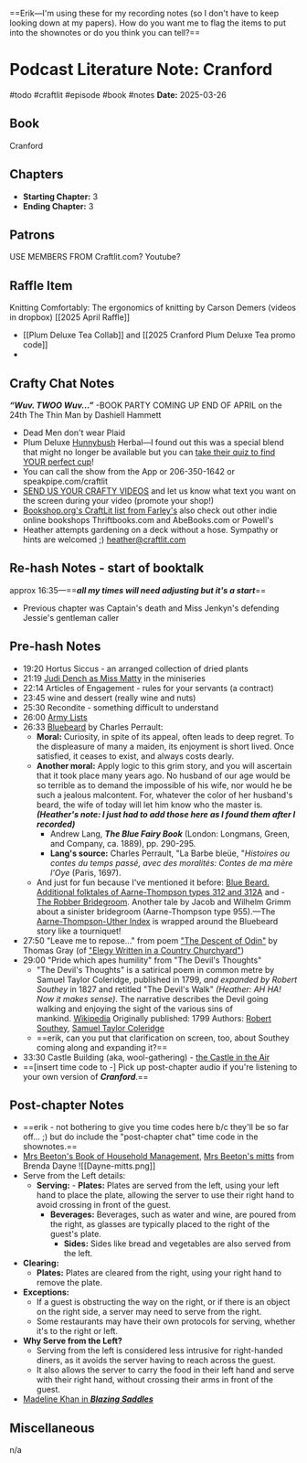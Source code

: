 ==Erik—I'm using these for my recording notes (so I don't have to keep looking down at my papers). How do you want me to flag the items to put into the shownotes or do you think you can tell?==


# Podcast Literature Note: Cranford
#todo #craftlit #episode #book #notes 
**Date:** 2025-03-26

## Book
Cranford 

## Chapters
- **Starting Chapter:** 3
- **Ending Chapter:** 3

## Patrons
USE MEMBERS FROM Craftlit.com? Youtube?

## Raffle Item
Knitting Comfortably: The ergonomics of knitting by Carson Demers (videos in dropbox) [[2025 April Raffle]]
+ [[Plum Deluxe Tea Collab]] and [[2025 Cranford Plum Deluxe Tea promo code]]
+ 

## Crafty Chat Notes
***“Wuv. TWOO Wuv...”***
-BOOK PARTY COMING UP END OF APRIL on the 24th The Thin Man by Dashiell Hammett
- Dead Men don't wear Plaid
- Plum Deluxe [Hunnybush](https://www.plumdeluxe.com/pages/fandoms) Herbal—I found out this was a special blend that might no longer be available but you can [take their quiz to find YOUR perfect cup](https://www.plumdeluxe.com/#finder-quiz-9560)!
- You can call the show from the App or 206-350-1642 or speakpipe.com/craftlit
- [SEND US YOUR CRAFTY VIDEOS](https://www.plumdeluxe.com/pages/fandoms) and let us know what text you want on the screen during your video (promote your shop!)
- [Bookshop.org's CraftLit list from Farley's](https://bookshop.org/wishlists/4ba78b7681835fe4753c5490a7d3bc0144e0a752) also check out other indie online bookshops Thriftbooks.com and AbeBooks.com or Powell's
- Heather attempts gardening on a deck without a hose. Sympathy or hints are welcomed ;) heather@craftlit.com

## Re-hash Notes - start of booktalk
approx 16:35—==***all my times will need adjusting but it's a start***==
- Previous chapter was Captain's death and Miss Jenkyn's defending Jessie's gentleman caller

## Pre-hash Notes
- 19:20 Hortus Siccus - an arranged collection of dried plants
- 21:19 [Judi Dench as Miss Matty](https://www.imdb.com/title/tt0974077/characters/nm0001132) in the miniseries
- 22:14 Articles of Engagement - rules for your servants (a contract)
- 23:45 wine and dessert (really wine and nuts)
- 25:30 Recondite - something difficult to understand
- 26:00 [Army Lists](https://digital.nls.uk/british-military-lists/archive/88735803)
- 26:33 [Bluebeard](https://sites.pitt.edu/~dash/perrault03.html) by Charles Perrault: 
	- **Moral:** Curiosity, in spite of its appeal, often leads to deep regret. To the displeasure of many a maiden, its enjoyment is short lived. Once satisfied, it ceases to exist, and always costs dearly. 
	- **Another moral:** Apply logic to this grim story, and you will ascertain that it took place many years ago. No husband of our age would be so terrible as to demand the impossible of his wife, nor would he be such a jealous malcontent. For, whatever the color of her husband's beard, the wife of today will let him know who the master is. ***(Heather's note: I just had to add those here as I found them after I recorded)***
		- Andrew Lang, **_The Blue Fairy Book_** (London: Longmans, Green, and Company, ca. 1889), pp. 290-295.
	    - **Lang's source:** Charles Perrault, "La Barbe bleüe, "_Histoires ou contes du temps passé, avec des moralités: Contes de ma mère l'Oye_ (Paris, 1697).
    - And just for fun because I've mentioned it before: [Blue Beard. Additional folktales of Aarne-Thompson types 312 and 312A](https://sites.pitt.edu/~dash/type0312.html) and - [The Robber Bridegroom](https://sites.pitt.edu/~dash/grimm040.html). Another tale by Jacob and Wilhelm Grimm about a sinister bridegroom (Aarne-Thompson type 955).—The [Aarne-Thompson-Uther Index](https://guides.library.harvard.edu/folk_and_myth/indices) is wrapped around the Bluebeard story like a tourniquet!
- 27:50 "Leave me to repose..." from poem ["The Descent of Odin"](https://www.eighteenthcenturypoetry.org/works/o4986-w0260.shtml)  by Thomas Gray (of ["Elegy Written in a Country Churchyard"](https://www.thomasgray.org/texts/poems/elcc))
- 29:00 "Pride which apes humility" from "The Devil's Thoughts"
	- "The Devil's Thoughts" is a satirical poem in common metre by Samuel Taylor Coleridge, published in 1799, *and expanded by Robert Southey* in 1827 and retitled "The Devil's Walk" *(Heather: AH HA! Now it makes sense)*. The narrative describes the Devil going walking and enjoying the sight of the various sins of mankind. [Wikipedia](https://en.wikipedia.org/wiki/The_Devil's_Thoughts) Originally published: 1799 Authors: [Robert Southey](https://www.google.com/search?sca_esv=0c1395bd2e2481ba&sxsrf=AHTn8zrV4nGQDbh-4vYNAEQzVtfbQTj39Q:1744140144360&q=Robert+Southey&si=APYL9bu1Sl4M4TWndGcDs6ZL5WJXWNYEL_kgEEwAe0iMZIocdZIhbjKZKp0dKL5P_2_9oJrUMAhjca-zJfpZuodIX9iIDEMPSQvuoTUaPJKsSBz3X_aBBp1_le6K1ykaFjRPNfOrnzhggvl88am-5qqAuaE1aYfz-pzQ15oOhjfzrvHTy6yeWL8lfIADQ4G_VoC4tJfoN3LRB9y5PILwYk32Zya1HpFR0stwEfPtBSrgip_0ofh2NAsFEyw5AQGMlEVvUtCiidfs&sa=X&ved=2ahUKEwiv1fitlMmMAxUsEVkFHSVkCZUQmxMoAHoECBoQAg), [Samuel Taylor Coleridge](https://www.google.com/search?sca_esv=0c1395bd2e2481ba&sxsrf=AHTn8zrV4nGQDbh-4vYNAEQzVtfbQTj39Q:1744140144360&q=Samuel+Taylor+Coleridge&si=APYL9bu1Sl4M4TWndGcDs6ZL5WJXWNYEL_kgEEwAe0iMZIocdfKSb5jjcFQL_-_gYRC5aTVNQD9tu4AH0-9nXv1gV7wVLp2ko5NfP-jWW3AAgtjlNQ12y3-E1r1CYjl8wY0Dj0dMOlwFMtyvsoE1cdiBQ26PMltv_eUN7pMq4sWNCGLYqbYtwtJU7jyz-O_dj7mMw7llUlmv99A6jPmMWsYAYLCdV8ENdIC9_5Txk8wgvbV_DEAeWIHLqwZwhS4o2bonu9mSGF5AfrnEUfOD90Y7P4TKYWdh1A%3D%3D&sa=X&ved=2ahUKEwiv1fitlMmMAxUsEVkFHSVkCZUQmxMoAXoECBoQAw) 
	- ==erik, can you put that clarification on screen, too, about Southey coming along and expanding it?==
- 33:30 Castle Building (aka, wool-gathering) - [the Castle in the Air](https://thephantomtollbooth.fandom.com/wiki/Castle_in_the_Air)
- ==[insert time code to -] Pick up post-chapter audio if you're listening to your own version of ***Cranford***.==

## Post-chapter Notes
- ==erik - not bothering to give you time codes here b/c they'll be so far off... ;) but do include the "post-chapter chat" time code in the shownotes.== 
- [Mrs Beeton's Book of Household Management](https://www.gutenberg.org/cache/epub/10136/pg10136-images.html), [Mrs Beeton's mitts](http://www.knitty.com/ISSUEwinter05/PATTmrsbeeton.html) from Brenda Dayne
 ![[Dayne-mitts.png]]
- Serve from the Left details:
  - **Serving:**
        - **Plates:** Plates are served from the left, using your left hand to place the plate, allowing the server to use their right hand to avoid crossing in front of the guest. 
    - **Beverages:** Beverages, such as water and wine, are poured from the right, as glasses are typically placed to the right of the guest's plate. 
        - **Sides:** Sides like bread and vegetables are also served from the left. 
- **Clearing:**
    - **Plates:** Plates are cleared from the right, using your right hand to remove the plate. 
- **Exceptions:**
    - If a guest is obstructing the way on the right, or if there is an object on the right side, a server may need to serve from the right. 
    - Some restaurants may have their own protocols for serving, whether it's to the right or left. 
- **Why Serve from the Left?**
    - Serving from the left is considered less intrusive for right-handed diners, as it avoids the server having to reach across the guest. 
    - It also allows the server to carry the food in their left hand and serve with their right hand, without crossing their arms in front of the guest. 
- [Madeline Khan in ***Blazing Saddles***](https://youtu.be/Uai7M4RpoLU?si=yVhvuS2nCYq2CsMN&t=71)

## Miscellaneous
n/a
